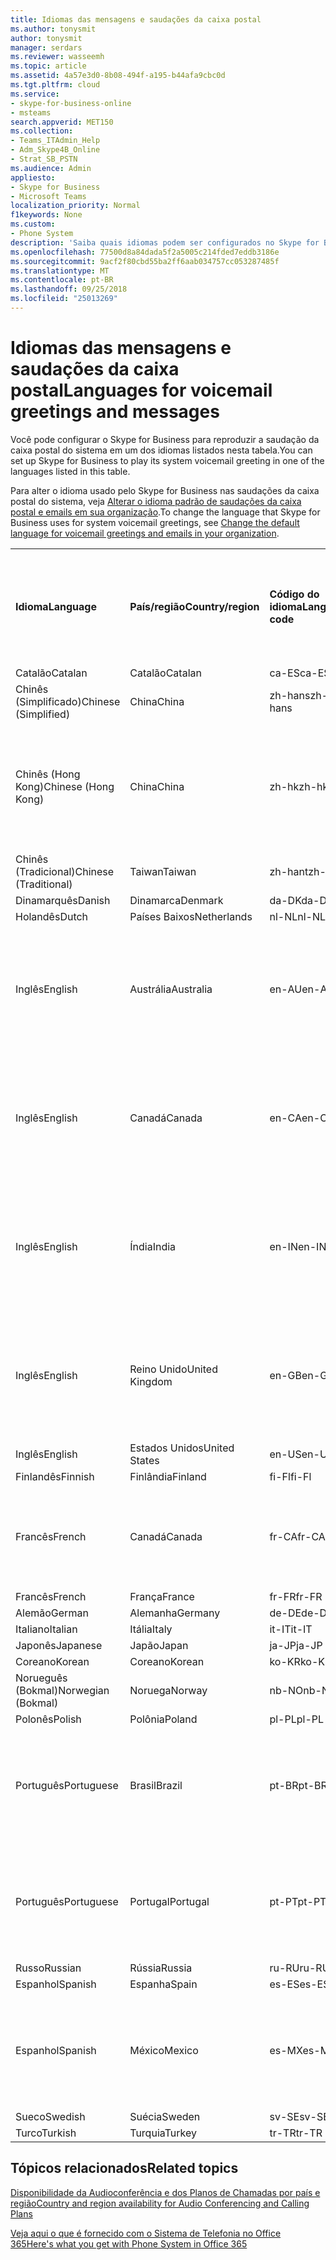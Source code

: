 ```yaml
---
title: Idiomas das mensagens e saudações da caixa postal
ms.author: tonysmit
author: tonysmit
manager: serdars
ms.reviewer: wasseemh
ms.topic: article
ms.assetid: 4a57e3d0-8b08-494f-a195-b44afa9cbc0d
ms.tgt.pltfrm: cloud
ms.service:
- skype-for-business-online
- msteams
search.appverid: MET150
ms.collection:
- Teams_ITAdmin_Help
- Adm_Skype4B_Online
- Strat_SB_PSTN
ms.audience: Admin
appliesto:
- Skype for Business
- Microsoft Teams
localization_priority: Normal
f1keywords: None
ms.custom:
- Phone System
description: 'Saiba quais idiomas podem ser configurados no Skype for Business para as mensagens padrão do sistema. '
ms.openlocfilehash: 77500d8a84dada5f2a5005c214fded7eddb3186e
ms.sourcegitcommit: 9acf2f80cbd55ba2ff6aab034757cc053287485f
ms.translationtype: MT
ms.contentlocale: pt-BR
ms.lasthandoff: 09/25/2018
ms.locfileid: "25013269"
---
```

# <a name="languages-for-voicemail-greetings-and-messages"></a><span data-ttu-id="47b3e-103">Idiomas das mensagens e saudações da caixa postal</span><span class="sxs-lookup"><span data-stu-id="47b3e-103">Languages for voicemail greetings and messages</span></span>

<span data-ttu-id="47b3e-104">Você pode configurar o Skype for Business para reproduzir a saudação da caixa postal do sistema em um dos idiomas listados nesta tabela.</span><span class="sxs-lookup"><span data-stu-id="47b3e-104">You can set up Skype for Business to play its system voicemail greeting in one of the languages listed in this table.</span></span>
  
<span data-ttu-id="47b3e-105">Para alter o idioma usado pelo Skype for Business nas saudações da caixa postal do sistema, veja [Alterar o idioma padrão de saudações da caixa postal e emails em sua organização](change-the-default-language-for-greetings-and-emails.md).</span><span class="sxs-lookup"><span data-stu-id="47b3e-105">To change the language that Skype for Business uses for system voicemail greetings, see [Change the default language for voicemail greetings and emails in your organization](change-the-default-language-for-greetings-and-emails.md).</span></span>
  
|||||||
|:-----|:-----|:-----|:-----|:-----|:-----|
|<span data-ttu-id="47b3e-106">**Idioma**</span><span class="sxs-lookup"><span data-stu-id="47b3e-106">**Language**</span></span> <br/> |<span data-ttu-id="47b3e-107">**País/região**</span><span class="sxs-lookup"><span data-stu-id="47b3e-107">**Country/region**</span></span> <br/> |<span data-ttu-id="47b3e-108">**Código do idioma**</span><span class="sxs-lookup"><span data-stu-id="47b3e-108">**Language code**</span></span> <br/> |<span data-ttu-id="47b3e-109">**Disponível para visualização do usuário no email?**</span><span class="sxs-lookup"><span data-stu-id="47b3e-109">**Available for a user to see it in email?**</span></span> <br/> |<span data-ttu-id="47b3e-110">**Disponível quando o usuário liga?**</span><span class="sxs-lookup"><span data-stu-id="47b3e-110">**Available when the user calls in?**</span></span> <br/> |<span data-ttu-id="47b3e-111">**Transcrição disponível?**</span><span class="sxs-lookup"><span data-stu-id="47b3e-111">**Transcription available?**</span></span> <br/> |
|<span data-ttu-id="47b3e-112">Catalão</span><span class="sxs-lookup"><span data-stu-id="47b3e-112">Catalan</span></span>  <br/> |<span data-ttu-id="47b3e-113">Catalão</span><span class="sxs-lookup"><span data-stu-id="47b3e-113">Catalan</span></span>  <br/> |<span data-ttu-id="47b3e-114">ca-ES</span><span class="sxs-lookup"><span data-stu-id="47b3e-114">ca-ES</span></span>  <br/> |<span data-ttu-id="47b3e-115">Sim</span><span class="sxs-lookup"><span data-stu-id="47b3e-115">Yes</span></span>  <br/> |<span data-ttu-id="47b3e-116">Sim</span><span class="sxs-lookup"><span data-stu-id="47b3e-116">Yes</span></span>  <br/> |<span data-ttu-id="47b3e-117">Não</span><span class="sxs-lookup"><span data-stu-id="47b3e-117">No</span></span>  <br/> |
|<span data-ttu-id="47b3e-118">Chinês (Simplificado)</span><span class="sxs-lookup"><span data-stu-id="47b3e-118">Chinese (Simplified)</span></span>  <br/> |<span data-ttu-id="47b3e-119">China</span><span class="sxs-lookup"><span data-stu-id="47b3e-119">China</span></span>  <br/> |<span data-ttu-id="47b3e-120">zh-hans</span><span class="sxs-lookup"><span data-stu-id="47b3e-120">zh-hans</span></span>  <br/> |<span data-ttu-id="47b3e-121">Sim</span><span class="sxs-lookup"><span data-stu-id="47b3e-121">Yes</span></span>  <br/> |<span data-ttu-id="47b3e-122">Sim</span><span class="sxs-lookup"><span data-stu-id="47b3e-122">Yes</span></span>  <br/> |<span data-ttu-id="47b3e-123">Sim</span><span class="sxs-lookup"><span data-stu-id="47b3e-123">Yes</span></span>  <br/> |
|<span data-ttu-id="47b3e-124">Chinês (Hong Kong)</span><span class="sxs-lookup"><span data-stu-id="47b3e-124">Chinese (Hong Kong)</span></span>  <br/> |<span data-ttu-id="47b3e-125">China</span><span class="sxs-lookup"><span data-stu-id="47b3e-125">China</span></span>  <br/> |<span data-ttu-id="47b3e-126">zh-hk</span><span class="sxs-lookup"><span data-stu-id="47b3e-126">zh-hk</span></span>  <br/> |<span data-ttu-id="47b3e-127">Sim, mas é usado o Chinês (Tradicional) (zh-hant).</span><span class="sxs-lookup"><span data-stu-id="47b3e-127">Yes, but Chinese (Traditional) (zh-hant) is used.</span></span>  <br/> | <span data-ttu-id="47b3e-128">Sim</span><span class="sxs-lookup"><span data-stu-id="47b3e-128">Yes</span></span> <br/> |<span data-ttu-id="47b3e-129">Sim, mas é usado o Chinês (Tradicional) (zh-hant).</span><span class="sxs-lookup"><span data-stu-id="47b3e-129">Yes, but Chinese (Traditional) (zh-hant) is used.</span></span>  <br/> |
|<span data-ttu-id="47b3e-130">Chinês (Tradicional)</span><span class="sxs-lookup"><span data-stu-id="47b3e-130">Chinese (Traditional)</span></span>  <br/> |<span data-ttu-id="47b3e-131">Taiwan</span><span class="sxs-lookup"><span data-stu-id="47b3e-131">Taiwan</span></span>  <br/> |<span data-ttu-id="47b3e-132">zh-hant</span><span class="sxs-lookup"><span data-stu-id="47b3e-132">zh-hant</span></span>  <br/> |<span data-ttu-id="47b3e-133">Sim</span><span class="sxs-lookup"><span data-stu-id="47b3e-133">Yes</span></span>  <br/> |<span data-ttu-id="47b3e-134">Sim</span><span class="sxs-lookup"><span data-stu-id="47b3e-134">Yes</span></span>  <br/> |<span data-ttu-id="47b3e-135">Não</span><span class="sxs-lookup"><span data-stu-id="47b3e-135">No</span></span>  <br/> |
|<span data-ttu-id="47b3e-136">Dinamarquês</span><span class="sxs-lookup"><span data-stu-id="47b3e-136">Danish</span></span>  <br/> |<span data-ttu-id="47b3e-137">Dinamarca</span><span class="sxs-lookup"><span data-stu-id="47b3e-137">Denmark</span></span>  <br/> |<span data-ttu-id="47b3e-138">da-DK</span><span class="sxs-lookup"><span data-stu-id="47b3e-138">da-DK</span></span>  <br/> |<span data-ttu-id="47b3e-139">Sim</span><span class="sxs-lookup"><span data-stu-id="47b3e-139">Yes</span></span>  <br/> |<span data-ttu-id="47b3e-140">Sim</span><span class="sxs-lookup"><span data-stu-id="47b3e-140">Yes</span></span>  <br/> |<span data-ttu-id="47b3e-141">Não</span><span class="sxs-lookup"><span data-stu-id="47b3e-141">No</span></span>  <br/> |
|<span data-ttu-id="47b3e-142">Holandês</span><span class="sxs-lookup"><span data-stu-id="47b3e-142">Dutch</span></span>  <br/> |<span data-ttu-id="47b3e-143">Países Baixos</span><span class="sxs-lookup"><span data-stu-id="47b3e-143">Netherlands</span></span>  <br/> |<span data-ttu-id="47b3e-144">nl-NL</span><span class="sxs-lookup"><span data-stu-id="47b3e-144">nl-NL</span></span>  <br/> |<span data-ttu-id="47b3e-145">Sim</span><span class="sxs-lookup"><span data-stu-id="47b3e-145">Yes</span></span>  <br/> |<span data-ttu-id="47b3e-146">Sim</span><span class="sxs-lookup"><span data-stu-id="47b3e-146">Yes</span></span>  <br/> |<span data-ttu-id="47b3e-147">Não</span><span class="sxs-lookup"><span data-stu-id="47b3e-147">No</span></span>  <br/> |
|<span data-ttu-id="47b3e-148">Inglês</span><span class="sxs-lookup"><span data-stu-id="47b3e-148">English</span></span>  <br/> |<span data-ttu-id="47b3e-149">Austrália</span><span class="sxs-lookup"><span data-stu-id="47b3e-149">Australia</span></span>  <br/> |<span data-ttu-id="47b3e-150">en-AU</span><span class="sxs-lookup"><span data-stu-id="47b3e-150">en-AU</span></span>  <br/> |<span data-ttu-id="47b3e-151">Sim, mas é usado o Inglês (Estados Unidos) (en-US).</span><span class="sxs-lookup"><span data-stu-id="47b3e-151">Yes, but US English (en-US) is used.</span></span>  <br/> |<span data-ttu-id="47b3e-152">Sim</span><span class="sxs-lookup"><span data-stu-id="47b3e-152">Yes</span></span>  <br/> |<span data-ttu-id="47b3e-153">Sim, mas é usado o Inglês (Estados Unidos) (en-US).</span><span class="sxs-lookup"><span data-stu-id="47b3e-153">Yes, but US English (en-US) is used.</span></span>  <br/> |
|<span data-ttu-id="47b3e-154">Inglês</span><span class="sxs-lookup"><span data-stu-id="47b3e-154">English</span></span>  <br/> |<span data-ttu-id="47b3e-155">Canadá</span><span class="sxs-lookup"><span data-stu-id="47b3e-155">Canada</span></span>  <br/> |<span data-ttu-id="47b3e-156">en-CA</span><span class="sxs-lookup"><span data-stu-id="47b3e-156">en-CA</span></span>  <br/> |<span data-ttu-id="47b3e-157">Sim, mas é usado o Inglês (Estados Unidos) (en-US).</span><span class="sxs-lookup"><span data-stu-id="47b3e-157">Yes, but US English (en-US) is used.</span></span>  <br/> |<span data-ttu-id="47b3e-158">Sim</span><span class="sxs-lookup"><span data-stu-id="47b3e-158">Yes</span></span>  <br/> |<span data-ttu-id="47b3e-159">Sim, mas é usado o Inglês (Estados Unidos) (en-US).</span><span class="sxs-lookup"><span data-stu-id="47b3e-159">Yes, but US English (en-US) is used.</span></span>  <br/> |
|<span data-ttu-id="47b3e-160">Inglês</span><span class="sxs-lookup"><span data-stu-id="47b3e-160">English</span></span>  <br/> |<span data-ttu-id="47b3e-161">Índia</span><span class="sxs-lookup"><span data-stu-id="47b3e-161">India</span></span>  <br/> |<span data-ttu-id="47b3e-162">en-IN</span><span class="sxs-lookup"><span data-stu-id="47b3e-162">en-IN</span></span>  <br/> |<span data-ttu-id="47b3e-163">Sim, mas é usado o Inglês (Estados Unidos) (en-US).</span><span class="sxs-lookup"><span data-stu-id="47b3e-163">Yes, but US English (en-US) is used.</span></span>  <br/> |<span data-ttu-id="47b3e-164">Sim</span><span class="sxs-lookup"><span data-stu-id="47b3e-164">Yes</span></span>  <br/> |<span data-ttu-id="47b3e-165">Sim, mas é usado o Inglês (Estados Unidos) (en-US).</span><span class="sxs-lookup"><span data-stu-id="47b3e-165">Yes, but US English (en-US) is used.</span></span>  <br/> |
|<span data-ttu-id="47b3e-166">Inglês</span><span class="sxs-lookup"><span data-stu-id="47b3e-166">English</span></span>  <br/> |<span data-ttu-id="47b3e-167">Reino Unido</span><span class="sxs-lookup"><span data-stu-id="47b3e-167">United Kingdom</span></span>  <br/> |<span data-ttu-id="47b3e-168">en-GB</span><span class="sxs-lookup"><span data-stu-id="47b3e-168">en-GB</span></span>  <br/> |<span data-ttu-id="47b3e-169">Sim, mas é usado o Inglês (Estados Unidos) (en-US).</span><span class="sxs-lookup"><span data-stu-id="47b3e-169">Yes, but US English (en-US) is used.</span></span>  <br/> |<span data-ttu-id="47b3e-170">Sim</span><span class="sxs-lookup"><span data-stu-id="47b3e-170">Yes</span></span>  <br/> |<span data-ttu-id="47b3e-171">Sim, mas é usado o Inglês (Estados Unidos) (en-US).</span><span class="sxs-lookup"><span data-stu-id="47b3e-171">Yes, but US English (en-US) is used.</span></span>  <br/> |
|<span data-ttu-id="47b3e-172">Inglês</span><span class="sxs-lookup"><span data-stu-id="47b3e-172">English</span></span>  <br/> |<span data-ttu-id="47b3e-173">Estados Unidos</span><span class="sxs-lookup"><span data-stu-id="47b3e-173">United States</span></span>  <br/> |<span data-ttu-id="47b3e-174">en-US</span><span class="sxs-lookup"><span data-stu-id="47b3e-174">en-US</span></span>  <br/> |<span data-ttu-id="47b3e-175">Sim</span><span class="sxs-lookup"><span data-stu-id="47b3e-175">Yes</span></span>  <br/> |<span data-ttu-id="47b3e-176">Sim</span><span class="sxs-lookup"><span data-stu-id="47b3e-176">Yes</span></span>  <br/> |<span data-ttu-id="47b3e-177">Sim</span><span class="sxs-lookup"><span data-stu-id="47b3e-177">Yes</span></span>  <br/> |
|<span data-ttu-id="47b3e-178">Finlandês</span><span class="sxs-lookup"><span data-stu-id="47b3e-178">Finnish</span></span>  <br/> |<span data-ttu-id="47b3e-179">Finlândia</span><span class="sxs-lookup"><span data-stu-id="47b3e-179">Finland</span></span>  <br/> |<span data-ttu-id="47b3e-180">fi-Fl</span><span class="sxs-lookup"><span data-stu-id="47b3e-180">fi-Fl</span></span>  <br/> |<span data-ttu-id="47b3e-181">Sim</span><span class="sxs-lookup"><span data-stu-id="47b3e-181">Yes</span></span>  <br/> |<span data-ttu-id="47b3e-182">Sim</span><span class="sxs-lookup"><span data-stu-id="47b3e-182">Yes</span></span>  <br/> |<span data-ttu-id="47b3e-183">Não</span><span class="sxs-lookup"><span data-stu-id="47b3e-183">No</span></span>  <br/> |
|<span data-ttu-id="47b3e-184">Francês</span><span class="sxs-lookup"><span data-stu-id="47b3e-184">French</span></span>  <br/> |<span data-ttu-id="47b3e-185">Canadá</span><span class="sxs-lookup"><span data-stu-id="47b3e-185">Canada</span></span>  <br/> |<span data-ttu-id="47b3e-186">fr-CA</span><span class="sxs-lookup"><span data-stu-id="47b3e-186">fr-CA</span></span>  <br/> |<span data-ttu-id="47b3e-187">Sim, mas é usado o Francês (França) (fr-FR).</span><span class="sxs-lookup"><span data-stu-id="47b3e-187">Yes, but France French (fr-FR) is used.</span></span>  <br/> |<span data-ttu-id="47b3e-188">Sim</span><span class="sxs-lookup"><span data-stu-id="47b3e-188">Yes</span></span>  <br/> |<span data-ttu-id="47b3e-189">Sim, mas é usado o Francês (França) (fr-FR).</span><span class="sxs-lookup"><span data-stu-id="47b3e-189">Yes, but France French (fr-FR) is used.</span></span>  <br/> |
|<span data-ttu-id="47b3e-190">Francês</span><span class="sxs-lookup"><span data-stu-id="47b3e-190">French</span></span>  <br/> |<span data-ttu-id="47b3e-191">França</span><span class="sxs-lookup"><span data-stu-id="47b3e-191">France</span></span>  <br/> |<span data-ttu-id="47b3e-192">fr-FR</span><span class="sxs-lookup"><span data-stu-id="47b3e-192">fr-FR</span></span>  <br/> |<span data-ttu-id="47b3e-193">Sim</span><span class="sxs-lookup"><span data-stu-id="47b3e-193">Yes</span></span>  <br/> |<span data-ttu-id="47b3e-194">Sim</span><span class="sxs-lookup"><span data-stu-id="47b3e-194">Yes</span></span>  <br/> |<span data-ttu-id="47b3e-195">Sim</span><span class="sxs-lookup"><span data-stu-id="47b3e-195">Yes</span></span>  <br/> |
|<span data-ttu-id="47b3e-196">Alemão</span><span class="sxs-lookup"><span data-stu-id="47b3e-196">German</span></span>  <br/> |<span data-ttu-id="47b3e-197">Alemanha</span><span class="sxs-lookup"><span data-stu-id="47b3e-197">Germany</span></span>  <br/> |<span data-ttu-id="47b3e-198">de-DE</span><span class="sxs-lookup"><span data-stu-id="47b3e-198">de-DE</span></span>  <br/> |<span data-ttu-id="47b3e-199">Sim</span><span class="sxs-lookup"><span data-stu-id="47b3e-199">Yes</span></span>  <br/> |<span data-ttu-id="47b3e-200">Sim</span><span class="sxs-lookup"><span data-stu-id="47b3e-200">Yes</span></span>  <br/> |<span data-ttu-id="47b3e-201">Sim</span><span class="sxs-lookup"><span data-stu-id="47b3e-201">Yes</span></span>  <br/> |
|<span data-ttu-id="47b3e-202">Italiano</span><span class="sxs-lookup"><span data-stu-id="47b3e-202">Italian</span></span>  <br/> |<span data-ttu-id="47b3e-203">Itália</span><span class="sxs-lookup"><span data-stu-id="47b3e-203">Italy</span></span>  <br/> |<span data-ttu-id="47b3e-204">it-IT</span><span class="sxs-lookup"><span data-stu-id="47b3e-204">it-IT</span></span>  <br/> |<span data-ttu-id="47b3e-205">Sim</span><span class="sxs-lookup"><span data-stu-id="47b3e-205">Yes</span></span>  <br/> |<span data-ttu-id="47b3e-206">Sim</span><span class="sxs-lookup"><span data-stu-id="47b3e-206">Yes</span></span>  <br/> |<span data-ttu-id="47b3e-207">Sim</span><span class="sxs-lookup"><span data-stu-id="47b3e-207">Yes</span></span>  <br/> |
|<span data-ttu-id="47b3e-208">Japonês</span><span class="sxs-lookup"><span data-stu-id="47b3e-208">Japanese</span></span>  <br/> |<span data-ttu-id="47b3e-209">Japão</span><span class="sxs-lookup"><span data-stu-id="47b3e-209">Japan</span></span>  <br/> |<span data-ttu-id="47b3e-210">ja-JP</span><span class="sxs-lookup"><span data-stu-id="47b3e-210">ja-JP</span></span>  <br/> |<span data-ttu-id="47b3e-211">Sim</span><span class="sxs-lookup"><span data-stu-id="47b3e-211">Yes</span></span>  <br/> |<span data-ttu-id="47b3e-212">Sim</span><span class="sxs-lookup"><span data-stu-id="47b3e-212">Yes</span></span>  <br/> |<span data-ttu-id="47b3e-213">Não</span><span class="sxs-lookup"><span data-stu-id="47b3e-213">No</span></span>  <br/> |
|<span data-ttu-id="47b3e-214">Coreano</span><span class="sxs-lookup"><span data-stu-id="47b3e-214">Korean</span></span>  <br/> |<span data-ttu-id="47b3e-215">Coreano</span><span class="sxs-lookup"><span data-stu-id="47b3e-215">Korean</span></span>  <br/> |<span data-ttu-id="47b3e-216">ko-KR</span><span class="sxs-lookup"><span data-stu-id="47b3e-216">ko-KR</span></span>  <br/> |<span data-ttu-id="47b3e-217">Sim</span><span class="sxs-lookup"><span data-stu-id="47b3e-217">Yes</span></span>  <br/> |<span data-ttu-id="47b3e-218">Sim</span><span class="sxs-lookup"><span data-stu-id="47b3e-218">Yes</span></span>  <br/> |<span data-ttu-id="47b3e-219">Não</span><span class="sxs-lookup"><span data-stu-id="47b3e-219">No</span></span>  <br/> |
|<span data-ttu-id="47b3e-220">Norueguês (Bokmal)</span><span class="sxs-lookup"><span data-stu-id="47b3e-220">Norwegian (Bokmal)</span></span>  <br/> |<span data-ttu-id="47b3e-221">Noruega</span><span class="sxs-lookup"><span data-stu-id="47b3e-221">Norway</span></span>  <br/> |<span data-ttu-id="47b3e-222">nb-NO</span><span class="sxs-lookup"><span data-stu-id="47b3e-222">nb-NO</span></span>  <br/> |<span data-ttu-id="47b3e-223">Sim</span><span class="sxs-lookup"><span data-stu-id="47b3e-223">Yes</span></span>  <br/> |<span data-ttu-id="47b3e-224">Sim</span><span class="sxs-lookup"><span data-stu-id="47b3e-224">Yes</span></span>  <br/> |<span data-ttu-id="47b3e-225">Não</span><span class="sxs-lookup"><span data-stu-id="47b3e-225">No</span></span>  <br/> |
|<span data-ttu-id="47b3e-226">Polonês</span><span class="sxs-lookup"><span data-stu-id="47b3e-226">Polish</span></span>  <br/> |<span data-ttu-id="47b3e-227">Polônia</span><span class="sxs-lookup"><span data-stu-id="47b3e-227">Poland</span></span>  <br/> |<span data-ttu-id="47b3e-228">pl-PL</span><span class="sxs-lookup"><span data-stu-id="47b3e-228">pl-PL</span></span>  <br/> |<span data-ttu-id="47b3e-229">Sim</span><span class="sxs-lookup"><span data-stu-id="47b3e-229">Yes</span></span>  <br/> | <span data-ttu-id="47b3e-230">Sim</span><span class="sxs-lookup"><span data-stu-id="47b3e-230">Yes</span></span> <br/> |<span data-ttu-id="47b3e-231">Não</span><span class="sxs-lookup"><span data-stu-id="47b3e-231">No</span></span>  <br/> |
|<span data-ttu-id="47b3e-232">Português</span><span class="sxs-lookup"><span data-stu-id="47b3e-232">Portuguese</span></span>  <br/> |<span data-ttu-id="47b3e-233">Brasil</span><span class="sxs-lookup"><span data-stu-id="47b3e-233">Brazil</span></span>  <br/> |<span data-ttu-id="47b3e-234">pt-BR</span><span class="sxs-lookup"><span data-stu-id="47b3e-234">pt-BR</span></span>  <br/> |<span data-ttu-id="47b3e-235">Sim, mas é usado o Português (Portugal) (pt-PT).</span><span class="sxs-lookup"><span data-stu-id="47b3e-235">Yes, but Portugal Portuguese (pt-PT) is used.</span></span>  <br/> |<span data-ttu-id="47b3e-236">Sim</span><span class="sxs-lookup"><span data-stu-id="47b3e-236">Yes</span></span>  <br/> |<span data-ttu-id="47b3e-237">Sim</span><span class="sxs-lookup"><span data-stu-id="47b3e-237">Yes</span></span>  <br/> |
|<span data-ttu-id="47b3e-238">Português</span><span class="sxs-lookup"><span data-stu-id="47b3e-238">Portuguese</span></span>  <br/> |<span data-ttu-id="47b3e-239">Portugal</span><span class="sxs-lookup"><span data-stu-id="47b3e-239">Portugal</span></span>  <br/> |<span data-ttu-id="47b3e-240">pt-PT</span><span class="sxs-lookup"><span data-stu-id="47b3e-240">pt-PT</span></span>  <br/> |<span data-ttu-id="47b3e-241">Sim</span><span class="sxs-lookup"><span data-stu-id="47b3e-241">Yes</span></span>  <br/> |<span data-ttu-id="47b3e-242">Sim</span><span class="sxs-lookup"><span data-stu-id="47b3e-242">Yes</span></span>  <br/> |<span data-ttu-id="47b3e-243">Sim, mas é usado o Português (Brasil) (pt-BR).</span><span class="sxs-lookup"><span data-stu-id="47b3e-243">Yes, but Brazil Portuguese (pt-BR) is used.</span></span>  <br/> |
|<span data-ttu-id="47b3e-244">Russo</span><span class="sxs-lookup"><span data-stu-id="47b3e-244">Russian</span></span>  <br/> |<span data-ttu-id="47b3e-245">Rússia</span><span class="sxs-lookup"><span data-stu-id="47b3e-245">Russia</span></span>  <br/> |<span data-ttu-id="47b3e-246">ru-RU</span><span class="sxs-lookup"><span data-stu-id="47b3e-246">ru-RU</span></span>  <br/> |<span data-ttu-id="47b3e-247">Sim</span><span class="sxs-lookup"><span data-stu-id="47b3e-247">Yes</span></span>  <br/> |<span data-ttu-id="47b3e-248">Sim</span><span class="sxs-lookup"><span data-stu-id="47b3e-248">Yes</span></span>  <br/> |<span data-ttu-id="47b3e-249">Não</span><span class="sxs-lookup"><span data-stu-id="47b3e-249">No</span></span>  <br/> |
|<span data-ttu-id="47b3e-250">Espanhol</span><span class="sxs-lookup"><span data-stu-id="47b3e-250">Spanish</span></span>  <br/> |<span data-ttu-id="47b3e-251">Espanha</span><span class="sxs-lookup"><span data-stu-id="47b3e-251">Spain</span></span>  <br/> |<span data-ttu-id="47b3e-252">es-ES</span><span class="sxs-lookup"><span data-stu-id="47b3e-252">es-ES</span></span>  <br/> |<span data-ttu-id="47b3e-253">Sim</span><span class="sxs-lookup"><span data-stu-id="47b3e-253">Yes</span></span>  <br/> |<span data-ttu-id="47b3e-254">Sim</span><span class="sxs-lookup"><span data-stu-id="47b3e-254">Yes</span></span>  <br/> |<span data-ttu-id="47b3e-255">Sim</span><span class="sxs-lookup"><span data-stu-id="47b3e-255">Yes</span></span>  <br/> |
|<span data-ttu-id="47b3e-256">Espanhol</span><span class="sxs-lookup"><span data-stu-id="47b3e-256">Spanish</span></span>  <br/> |<span data-ttu-id="47b3e-257">México</span><span class="sxs-lookup"><span data-stu-id="47b3e-257">Mexico</span></span>  <br/> |<span data-ttu-id="47b3e-258">es-MX</span><span class="sxs-lookup"><span data-stu-id="47b3e-258">es-MX</span></span>  <br/> |<span data-ttu-id="47b3e-259">Sim, mas é usado o Espanhol (Espanha) (es-ES).</span><span class="sxs-lookup"><span data-stu-id="47b3e-259">Yes, but Spain Spanish (es-ES) is used.</span></span>  <br/> |<span data-ttu-id="47b3e-260">Sim</span><span class="sxs-lookup"><span data-stu-id="47b3e-260">Yes</span></span>  <br/> |<span data-ttu-id="47b3e-261">Sim, mas é usado o Espanhol (Espanha) (es-ES).</span><span class="sxs-lookup"><span data-stu-id="47b3e-261">Yes, but Spain Spanish (es-ES) is used.</span></span>  <br/> |
|<span data-ttu-id="47b3e-262">Sueco</span><span class="sxs-lookup"><span data-stu-id="47b3e-262">Swedish</span></span>  <br/> |<span data-ttu-id="47b3e-263">Suécia</span><span class="sxs-lookup"><span data-stu-id="47b3e-263">Sweden</span></span>  <br/> |<span data-ttu-id="47b3e-264">sv-SE</span><span class="sxs-lookup"><span data-stu-id="47b3e-264">sv-SE</span></span>  <br/> |<span data-ttu-id="47b3e-265">Sim</span><span class="sxs-lookup"><span data-stu-id="47b3e-265">Yes</span></span>  <br/> |<span data-ttu-id="47b3e-266">Sim</span><span class="sxs-lookup"><span data-stu-id="47b3e-266">Yes</span></span>  <br/> |<span data-ttu-id="47b3e-267">Não</span><span class="sxs-lookup"><span data-stu-id="47b3e-267">No</span></span>  <br/> |
|<span data-ttu-id="47b3e-268">Turco</span><span class="sxs-lookup"><span data-stu-id="47b3e-268">Turkish</span></span>  <br/> |<span data-ttu-id="47b3e-269">Turquia</span><span class="sxs-lookup"><span data-stu-id="47b3e-269">Turkey</span></span>  <br/> |<span data-ttu-id="47b3e-270">tr-TR</span><span class="sxs-lookup"><span data-stu-id="47b3e-270">tr-TR</span></span>  <br/> |<span data-ttu-id="47b3e-271">Sim</span><span class="sxs-lookup"><span data-stu-id="47b3e-271">Yes</span></span>  <br/> |<span data-ttu-id="47b3e-272">Sim</span><span class="sxs-lookup"><span data-stu-id="47b3e-272">Yes</span></span>  <br/> |<span data-ttu-id="47b3e-273">Não</span><span class="sxs-lookup"><span data-stu-id="47b3e-273">No</span></span>  <br/> |
   
## <a name="related-topics"></a><span data-ttu-id="47b3e-274">Tópicos relacionados</span><span class="sxs-lookup"><span data-stu-id="47b3e-274">Related topics</span></span>
[<span data-ttu-id="47b3e-275">Disponibilidade da Audioconferência e dos Planos de Chamadas por país e região</span><span class="sxs-lookup"><span data-stu-id="47b3e-275">Country and region availability for Audio Conferencing and Calling Plans</span></span>](country-and-region-availability-for-audio-conferencing-and-calling-plans/country-and-region-availability-for-audio-conferencing-and-calling-plans.md)

[<span data-ttu-id="47b3e-276">Veja aqui o que é fornecido com o Sistema de Telefonia no Office 365</span><span class="sxs-lookup"><span data-stu-id="47b3e-276">Here's what you get with Phone System in Office 365</span></span>](here-s-what-you-get-with-phone-system.md)
  
  
 